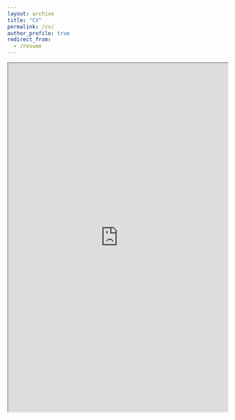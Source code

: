 ```yaml
---
layout: archive
title: "CV"
permalink: /cv/
author_profile: true
redirect_from:
  - /resume
---
```


<iframe src="https://drive.google.com/file/d/1mrz8gSsocvR5w1eJ2cfewRF1Pt-yooo_/preview" width="100%" height="800"></iframe>


